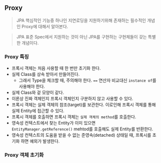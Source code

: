 ## Proxy

> JPA 핵심적인 기능중 하나인 지연로딩을 지원하기위해 존재하는 필수적인 개념인 Proxy에 대해서 알아본다.

> JPA 표준 Spec에서 지원하는 것이 아닌 JPA를 구현하는 구현체들이 갖는 특별한 개념이다.

### Proxy 특징
- 프록시 객체는 처음 사용할 때 한 번만 초기화 한다.
- 실제 Class를 상속 받아서 만들어진다.
    - 그래서 Type을 체크할 때, 주의해야 한다. `==` 연산자 비교대신 `instance of`를 사용해야 한다.
- 실제 Class와 겉 모양이 같다.
- 이론상 진짜 객체인지 프록시 객체인지 구분하지 않고 사용할 수 있다.
- 프록시 객체는 실제 객체의 참조(target)를 보관한다. 이로인해 프록시 객체를 통해 실제 Entity에 접근할 수 있다.
- 프록시 객체를 호출하면 프록시 객체는 `실제 객체의 method`를 호출한다.
- 영속성 컨텍스트에서 찾는 Entity가 이미 있으면 `EntityManager.getReference()` mehtod를 호출해도 실제 Entity를 반환한다.
- 영속성 컨텍스트의 도움을 받을 수 없는 준영속(detached) 상태일 때, 프록시를 초기화 하면 예외가 발생한다.

### Proxy 객체 초기화
